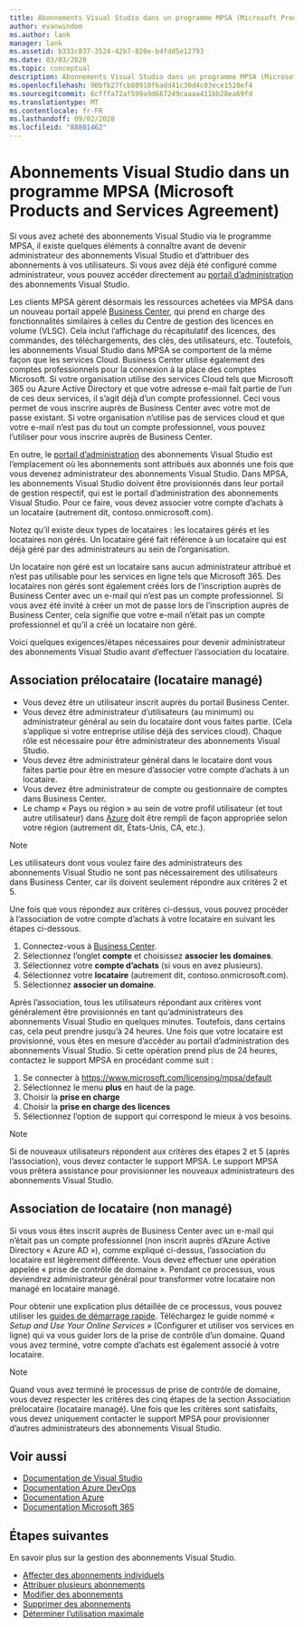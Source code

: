 ```yaml
---
title: Abonnements Visual Studio dans un programme MPSA (Microsoft Products and Services Agreement) | Microsoft Docs
author: evanwindom
ms.author: lank
manager: lank
ms.assetid: b331c837-3524-42b7-820e-b4fdd5e12793
ms.date: 03/03/2020
ms.topic: conceptual
description: Abonnements Visual Studio dans un programme MPSA (Microsoft Products and Services Agreement)
ms.openlocfilehash: 90bfb27fcb80910f6add41c30d4c03ece1520ef4
ms.sourcegitcommit: 6cfffa72af599a9d667249caaaa411bb28ea69fd
ms.translationtype: MT
ms.contentlocale: fr-FR
ms.lasthandoff: 09/02/2020
ms.locfileid: "88801462"
---
```

# <a name="visual-studio-subscriptions-in-a-microsoft-products-and-services-agreement-mpsa"></a>Abonnements Visual Studio dans un programme MPSA (Microsoft Products and Services Agreement)
Si vous avez acheté des abonnements Visual Studio via le programme MPSA, il existe quelques éléments à connaître avant de devenir administrateur des abonnements Visual Studio et d’attribuer des abonnements à vos utilisateurs. Si vous avez déjà été configuré comme administrateur, vous pouvez accéder directement au [portail d’administration](https://manage.visualstudio.com/) des abonnements Visual Studio.

Les clients MPSA gèrent désormais les ressources achetées via MPSA dans un nouveau portail appelé [Business Center](https://businessaccount.microsoft.com/Customer), qui prend en charge des fonctionnalités similaires à celles du Centre de gestion des licences en volume (VLSC). Cela inclut l’affichage du récapitulatif des licences, des commandes, des téléchargements, des clés, des utilisateurs, etc. Toutefois, les abonnements Visual Studio dans MPSA se comportent de la même façon que les services Cloud. Business Center utilise également des comptes professionnels pour la connexion à la place des comptes Microsoft. Si votre organisation utilise des services Cloud tels que Microsoft 365 ou Azure Active Directory et que votre adresse e-mail fait partie de l’un de ces deux services, il s’agit déjà d’un compte professionnel. Ceci vous permet de vous inscrire auprès de Business Center avec votre mot de passe existant. Si votre organisation n’utilise pas de services cloud et que votre e-mail n’est pas du tout un compte professionnel, vous pouvez l’utiliser pour vous inscrire auprès de Business Center.

En outre, le [portail d’administration](https://manage.visualstudio.com/) des abonnements Visual Studio est l’emplacement où les abonnements sont attribués aux abonnés une fois que vous devenez administrateur des abonnements Visual Studio. Dans MPSA, les abonnements Visual Studio doivent être provisionnés dans leur portail de gestion respectif, qui est le portail d’administration des abonnements Visual Studio. Pour ce faire, vous devez associer votre compte d’achats à un locataire (autrement dit, contoso.onmicrosoft.com).

Notez qu’il existe deux types de locataires : les locataires gérés et les locataires non gérés. Un locataire géré fait référence à un locataire qui est déjà géré par des administrateurs au sein de l’organisation.

Un locataire non géré est un locataire sans aucun administrateur attribué et n’est pas utilisable pour les services en ligne tels que Microsoft 365. Des locataires non gérés sont également créés lors de l’inscription auprès de Business Center avec un e-mail qui n’est pas un compte professionnel. Si vous avez été invité à créer un mot de passe lors de l’inscription auprès de Business Center, cela signifie que votre e-mail n’était pas un compte professionnel et qu’il a créé un locataire non géré.

Voici quelques exigences/étapes nécessaires pour devenir administrateur des abonnements Visual Studio avant d’effectuer l’association du locataire.

## <a name="pre-tenant-association-managed-tenant"></a>Association prélocataire (locataire managé)
- Vous devez être un utilisateur inscrit auprès du portail Business Center.
- Vous devez être administrateur d’utilisateurs (au minimum) ou administrateur général au sein du locataire dont vous faites partie. (Cela s’applique si votre entreprise utilise déjà des services cloud). Chaque rôle est nécessaire pour être administrateur des abonnements Visual Studio.
- Vous devez être administrateur général dans le locataire dont vous faites partie pour être en mesure d’associer votre compte d’achats à un locataire.
- Vous devez être administrateur de compte ou gestionnaire de comptes dans Business Center.
- Le champ « Pays ou région » au sein de votre profil utilisateur (et tout autre utilisateur) dans [Azure](https://portal.azure.com/) doit être rempli de façon appropriée selon votre région (autrement dit, États-Unis, CA, etc.). 

> [!NOTE]
> Les utilisateurs dont vous voulez faire des administrateurs des abonnements Visual Studio ne sont pas nécessairement des utilisateurs dans Business Center, car ils doivent seulement répondre aux critères 2 et 5.

Une fois que vous répondez aux critères ci-dessus, vous pouvez procéder à l’association de votre compte d’achats à votre locataire en suivant les étapes ci-dessous.
1. Connectez-vous à [Business Center](https://businessaccount.microsoft.com/Customer).
2. Sélectionnez l’onglet **compte** et choisissez **associer les domaines**.
3. Sélectionnez votre **compte d’achats** (si vous en avez plusieurs).
4. Sélectionnez votre **locataire** (autrement dit, contoso.onmicrosoft.com).
5. Sélectionnez **associer un domaine**.

Après l’association, tous les utilisateurs répondant aux critères vont généralement être provisionnés en tant qu’administrateurs des abonnements Visual Studio en quelques minutes. Toutefois, dans certains cas, cela peut prendre jusqu’à 24 heures. Une fois que votre locataire est provisionné, vous êtes en mesure d’accéder au portail d’administration des abonnements Visual Studio. Si cette opération prend plus de 24 heures, contactez le support MPSA en procédant comme suit :
1. Se connecter à <https://www.microsoft.com/licensing/mpsa/default>
2. Sélectionnez le menu **plus** en haut de la page. 
3. Choisir la **prise en charge**
4. Choisir la **prise en charge des licences**
5. Sélectionnez l’option de support qui correspond le mieux à vos besoins. 

> [!NOTE]
> Si de nouveaux utilisateurs répondent aux critères des étapes 2 et 5 (après l’association), vous devez contacter le support MPSA. Le support MPSA vous prêtera assistance pour provisionner les nouveaux administrateurs des abonnements Visual Studio.

## <a name="tenant-association-unmanaged"></a>Association de locataire (non managé)
Si vous vous êtes inscrit auprès de Business Center avec un e-mail qui n’était pas un compte professionnel (non inscrit auprès d’Azure Active Directory « Azure AD »), comme expliqué ci-dessus, l’association du locataire est légèrement différente. Vous devez effectuer une opération appelée « prise de contrôle de domaine ». Pendant ce processus, vous deviendrez administrateur général pour transformer votre locataire non managé en locataire managé.

Pour obtenir une explication plus détaillée de ce processus, vous pouvez utiliser les [guides de démarrage rapide](https://www.microsoft.com/Licensing/existing-customer/business-center-training-and-resources.aspx). Téléchargez le guide nommé *« Setup and Use Your Online Services »* (Configurer et utiliser vos services en ligne) qui va vous guider lors de la prise de contrôle d’un domaine. Quand vous avez terminé, votre compte d’achats est également associé à votre locataire.

> [!NOTE]
> Quand vous avez terminé le processus de prise de contrôle de domaine, vous devez respecter les critères des cinq étapes de la section Association prélocataire (locataire managé). Une fois que les critères sont satisfaits, vous devez uniquement contacter le support MPSA pour provisionner d’autres administrateurs des abonnements Visual Studio.

## <a name="see-also"></a>Voir aussi
- [Documentation de Visual Studio](https://docs.microsoft.com/visualstudio/)
- [Documentation Azure DevOps](https://docs.microsoft.com/azure/devops/)
- [Documentation Azure](https://docs.microsoft.com/azure/)
- [Documentation Microsoft 365](https://docs.microsoft.com/microsoft-365/)

## <a name="next-steps"></a>Étapes suivantes
En savoir plus sur la gestion des abonnements Visual Studio.
- [Affecter des abonnements individuels](assign-license.md)
- [Attribuer plusieurs abonnements](assign-license-bulk.md)
- [Modifier des abonnements](edit-license.md)
- [Supprimer des abonnements](delete-license.md)
- [Déterminer l’utilisation maximale](maximum-usage.md)
